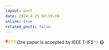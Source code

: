 ```yaml
---
layout: post
date: 2024-4-25 08:59:00
inline: true
related_posts: false
---
```


![news](/assets/img/new.gif) One paper is accepted by IEEE T-IFS :sparkles: :smile:
